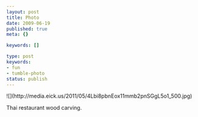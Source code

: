 ```yaml
---
layout: post
title: Photo
date: 2009-06-19
published: true
meta: {}

keywords: []

type: post
keywords:
- fun
- tumble-photo
status: publish
---
```

<div class="figure">            ![](http://media.eick.us/2011/05/4Lbi8pbnEox11mmb2pnSGgL5o1_500.jpg)        </div>

Thai restaurant wood carving.

